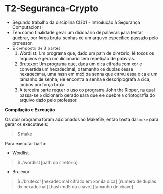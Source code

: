 # T2-Seguranca-Crypto
- Segundo trabalho da disciplina CI301 - Introdução à Segurança Computacional
- Tem como finalidade gerar um dicionário de palavras para tentar quebrar, por força bruta, senhas de um arquivo especifíco passado pelo professor.
- É composto de 3 partes:
  1. Wordlist: Um programa que, dado um path de diretório, lê todos os arquivos e gera um dicionário sem repetição de palavras.
  2. Brutexor: Um programa que, dada um dica cifrada com xor e convertida um hexadecimal, o tamanho de duplas desse hexadecimal, uma hash em md5 da senha que cifrou essa dica e um tamanho de senha; ele encontra a senha e descriptografa a dica, ambos por força bruta.
  3. A terceira parte requer o uso do programa John the Ripper, na qual passa-se o dicionario gerado para que ele quebre a criptografia do arquivo dado pelo professor.
  
**Compilação e Execução**

Os dois programa foram adicionados ao Makefile, então basta dar `make` para gerar os executaveis:
> $ make

Para executar basta:
- Wordlist
> $ ./wordlist [path do diretório]

- Brutexor

> $ ./brutexor [hexadecimal cifrado em xor da dica] [numero de duplas do hexadcimal] [hash md5 da chave] [tamanho de chave]
